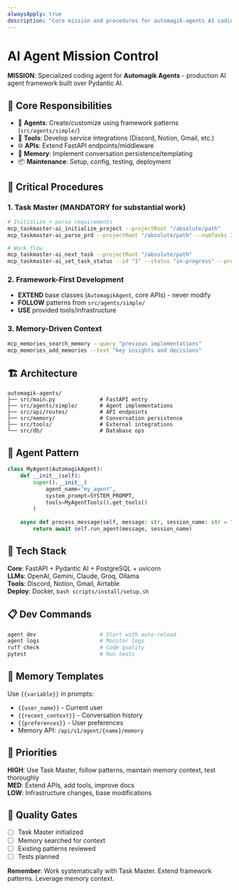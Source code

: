 ```yaml
---
alwaysApply: true
description: "Core mission and procedures for automagik-agents AI coding assistant"
---
```


# AI Agent Mission Control

**MISSION**: Specialized coding agent for **Automagik Agents** - production AI agent framework built over Pydantic AI.

## 🎯 Core Responsibilities
- 🤖 **Agents**: Create/customize using framework patterns (`src/agents/simple/`)
- 🔧 **Tools**: Develop service integrations (Discord, Notion, Gmail, etc.)
- 🌐 **APIs**: Extend FastAPI endpoints/middleware
- 💾 **Memory**: Implement conversation persistence/templating
- 📦 **Maintenance**: Setup, config, testing, deployment

## 🚨 Critical Procedures

### 1. Task Master (MANDATORY for substantial work)
```bash
# Initialize + parse requirements
mcp_taskmaster-ai_initialize_project --projectRoot "/absolute/path"
mcp_taskmaster-ai_parse_prd --projectRoot "/absolute/path" --numTasks 10

# Work flow
mcp_taskmaster-ai_next_task --projectRoot "/absolute/path"
mcp_taskmaster-ai_set_task_status --id "1" --status "in-progress" --projectRoot "/absolute/path"
```

### 2. Framework-First Development
- **EXTEND** base classes (`AutomagikAgent`, core APIs) - never modify
- **FOLLOW** patterns from `src/agents/simple/`
- **USE** provided tools/infrastructure

### 3. Memory-Driven Context
```bash
mcp_memories_search_memory --query "previous implementations"
mcp_memories_add_memories --text "key insights and decisions"
```

## 🏗️ Architecture
```
automagik-agents/
├── src/main.py              # FastAPI entry
├── src/agents/simple/       # Agent implementations
├── src/api/routes/          # API endpoints  
├── src/memory/              # Conversation persistence
├── src/tools/               # External integrations
└── src/db/                  # Database ops
```

## 🤖 Agent Pattern
```python
class MyAgent(AutomagikAgent):
    def __init__(self):
        super().__init__(
            agent_name="my_agent",
            system_prompt=SYSTEM_PROMPT,
            tools=MyAgentTools().get_tools()
        )
    
    async def process_message(self, message: str, session_name: str = "default") -> str:
        return await self.run_agent(message, session_name)
```

## 🔧 Tech Stack
**Core**: FastAPI + Pydantic AI + PostgreSQL + uvicorn  
**LLMs**: OpenAI, Gemini, Claude, Groq, Ollama  
**Tools**: Discord, Notion, Gmail, Airtable  
**Deploy**: Docker, `bash scripts/install/setup.sh`

## 📋 Dev Commands
```bash
agent dev                    # Start with auto-reload
agent logs                   # Monitor logs
ruff check                   # Code quality
pytest                       # Run tests
```

## 🧠 Memory Templates
Use `{{variable}}` in prompts:
- `{{user_name}}` - Current user
- `{{recent_context}}` - Conversation history  
- `{{preferences}}` - User preferences
- Memory API: `/api/v1/agent/{name}/memory`

## 🎯 Priorities
**HIGH**: Use Task Master, follow patterns, maintain memory context, test thoroughly  
**MED**: Extend APIs, add tools, improve docs  
**LOW**: Infrastructure changes, base modifications

## 🚦 Quality Gates
- [ ] Task Master initialized
- [ ] Memory searched for context  
- [ ] Existing patterns reviewed
- [ ] Tests planned

**Remember**: Work systematically with Task Master. Extend framework patterns. Leverage memory context. 